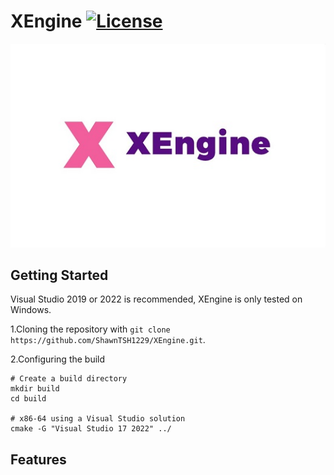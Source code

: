 # XEngine [![License](https://img.shields.io/github/license/ShawnTSH1229/XEngine.svg)](https://github.com/ShawnTSH1229/XEngine/blob/master/LICENSE)

![XEngine](/Resource/Logo.jpg?raw=true "XEngine")

## Getting Started

Visual Studio 2019 or 2022 is recommended, XEngine is only tested on Windows.

1.Cloning the repository with `git clone https://github.com/ShawnTSH1229/XEngine.git`.

2.Configuring the build

```shell
# Create a build directory
mkdir build
cd build

# x86-64 using a Visual Studio solution
cmake -G "Visual Studio 17 2022" ../
```

## Features

